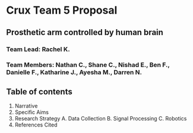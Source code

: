# Crux Team 5 Proposal

## Prosthetic arm controlled by human brain

### Team Lead: Rachel K.
### Team Members: Nathan C., Shane C., Nishad E., Ben F., Danielle F., Katharine J., Ayesha M., Darren N.

## Table of contents
1. Narrative
2. Specific Aims
3. Research Strategy 
    A. Data Collection
    B. Signal Processing
    C. Robotics
4. References Cited

